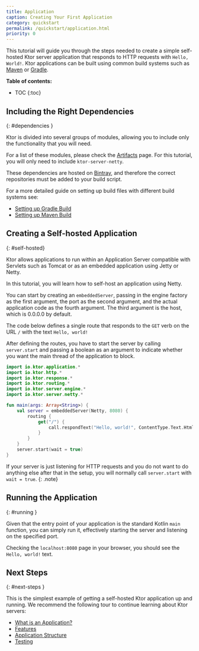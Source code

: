 ```yaml
---
title: Application
caption: Creating Your First Application
category: quickstart
permalink: /quickstart/application.html
priority: 0
---
```


This tutorial will guide you through the steps needed to create a simple self-hosted Ktor server application that responds to HTTP requests with `Hello, World!`.
Ktor applications can be built using common build systems such as [Maven](https://kotlinlang.org/docs/reference/using-maven.html) or [Gradle](https://kotlinlang.org/docs/reference/using-gradle.html).

**Table of contents:**

* TOC
{:toc}

## Including the Right Dependencies
{: #dependencies }

Ktor is divided into several groups of modules, allowing you to include only the functionality that you will need.
 
For a list of these modules, please check the [Artifacts](/quickstart/artifacts.html) page.
For this tutorial, you will only need to include `ktor-server-netty`.  

These dependencies are hosted on [Bintray](https://bintray.com/kotlin/ktor), and therefore the correct repositories must be added to your build script.

For a more detailed guide on setting up build files with different build systems see:

* [Setting up Gradle Build](/quickstart/quickstart/gradle.html)
* [Setting up Maven Build](/quickstart/quickstart/maven.html)

## Creating a Self-hosted Application
{: #self-hosted}

Ktor allows applications to run within an Application Server compatible with Servlets such as Tomcat or as an embedded application using Jetty or Netty.

In this tutorial, you will learn how to self-host an application using Netty.

You can start by creating an `embeddedServer`, passing in the engine factory as the first argument, the port as the second argument, and the actual application code as the fourth argument.
The third argument is the host, which is 0.0.0.0 by default.

The code below defines a single route that responds to the `GET` verb on the URL `/` with the text `Hello, world!`

After defining the routes, you have to start the server by calling `server.start` and passing a boolean as an argument to indicate whether you want the main thread of the application to block.

```kotlin
import io.ktor.application.*
import io.ktor.http.*
import io.ktor.response.*
import io.ktor.routing.*
import io.ktor.server.engine.*
import io.ktor.server.netty.*

fun main(args: Array<String>) {
    val server = embeddedServer(Netty, 8080) {
        routing {
            get("/") {
                call.respondText("Hello, world!", ContentType.Text.Html)
            }
        }
    }
    server.start(wait = true)
}
```

If your server is just listening for HTTP requests and you do not want to do anything else after that in the setup, you will normally call `server.start` with `wait = true`.
{: .note}

## Running the Application
{: #running }

Given that the entry point of your application is the standard Kotlin `main` function, you can simply run it, effectively starting the server and listening on the specified port.

Checking the `localhost:8080` page in your browser, you should see the `Hello, world!` text. 

## Next Steps
{: #next-steps }

This is the simplest example of getting a self-hosted Ktor application up and running.
We recommend the following tour to continue learning about Ktor servers:

* [What is an Application?](/servers/application.html)
* [Features](/features)
* [Application Structure](/servers/structure.html)
* [Testing](/servers/testing.html)
